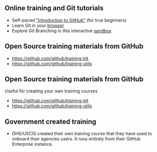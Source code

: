 ## Online training and Git tutorials
* Self-paced ["Introduction to GitHub"](https://github.github.io/on-demand) (for true beginners)
* Learn Git in your [browser](https://try.github.io/)
* Explore Git Branching in this interactive [sandbox](http://learngitbranching.js.org/)

## Open Source training materials from GitHub
* https://github.com/github/training-kit
* https://github.com/github/training-utils

## Open Source training materials from GitHub
Useful for creating your own training courses
* https://github.com/github/training-kit
* https://github.com/github/training-utils

## Government created training
* DHS/USCIS created their own training course that they have used to onboard their agencies users. It runs entirely from their GitHub Enterprise instance.
